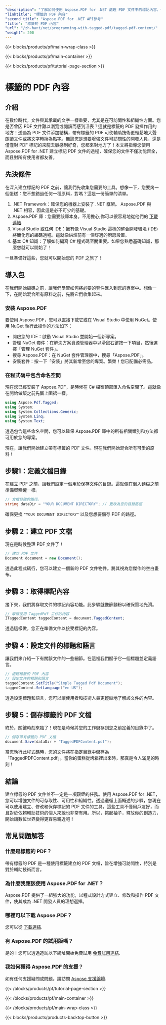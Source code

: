 ```yaml
---
"description": "了解如何使用 Aspose.PDF for .NET 處理 PDF 文件中的標記內容。使用標籤的逐步指南。"
"linktitle": "標籤的 PDF 內容"
"second_title": "Aspose.PDF for .NET API參考"
"title": "標籤的 PDF 內容"
"url": "/zh-hant/net/programming-with-tagged-pdf/tagged-pdf-content/"
"weight": 200
---
```


{{< blocks/products/pf/main-wrap-class >}}

{{< blocks/products/pf/main-container >}}

{{< blocks/products/pf/tutorial-page-section >}}

# 標籤的 PDF 內容

## 介紹

在數位時代，文件與其承載的文字一樣重要，尤其是在可訪問性和組織性方面。您是否曾因 PDF 文件難以瀏覽或閱讀而感到沮喪？這就是標籤的 PDF 發揮作用的地方！透過為 PDF 文件添加結構，帶有標籤的 PDF 可使輔助技術更輕鬆地大聲朗讀文件或將文字轉換為點字。無論您是想要增強文件可訪問性的開發人員，還是僅僅對 PDF 標記的來龍去脈感到好奇，您都來對地方了！本文將指導您使用 Aspose.PDF for .NET 建立標記 PDF 文件的過程，確保您的文件不僅功能齊全，而且對所有使用者都友善。

## 先決條件

在深入建立標記的 PDF 之前，讓我們先收集您需要的工具。想像一下，您要烤一個蛋糕：您不想錯過任何一種原料，對嗎？這是一份簡單的清單。

1. .NET Framework：確保您的機器上安裝了 .NET 框架。 Aspose.PDF 與 .NET 相容，因此這是必不可少的基礎。
2. Aspose.PDF 庫：您需要該庫本身。不用擔心;你可以很容易地從他們的 [下載連結](https://releases。aspose.com/pdf/net/).
3. Visual Studio 或任何 IDE：擁有像 Visual Studio 這樣的整合開發環境 (IDE) 將簡化您的編碼過程。這就像烘焙前有一個舒適的廚房設置。
4. 基本 C# 知識：了解如何編寫 C# 程式碼至關重要。如果您熟悉基礎知識，那麼您就可以開始了！

一旦準備好這些，您就可以開始您的 PDF 之旅了！

## 導入包

在我們開始編碼之前，讓我們學習如何將必要的套件匯入到您的專案中。想像一下，在開始混合所有原料之前，先將它們收集起來。

### 安裝 Aspose.PDF

要使用 Aspose.PDF，您可以直接下載它或在 Visual Studio 中使用 NuGet。使用 NuGet 執行此操作的方法如下：

- 開啟您的 IDE：啟動 Visual Studio 並開始一個新專案。
- 管理 NuGet 套件：在解決方案資源管理器中以滑鼠右鍵按一下項目，然後選擇「管理 NuGet 套件」。
- 搜尋 Aspose.PDF：在 NuGet 套件管理器中，搜尋「Aspose.PDF」。
- 安裝套件：按一下「安裝」將其新增至您的專案。繁榮！您已配備必需品。

### 在程式碼中包含命名空間

現在您已經安裝了 Aspose.PDF，是時候在 C# 檔案頂部匯入命名空間了。這就像在開始做飯之前先繫上圍裙一樣。

```csharp
using Aspose.Pdf.Tagged;
using System;
using System.Collections.Generic;
using System.Linq;
using System.Text;
```

透過包含這些命名空間，您可以確保 Aspose.PDF 庫中的所有相關類別和方法都可用於您的專案。

現在，讓我們開始建立帶有標籤的 PDF 文件。現在我們開始混合所有可愛的原料！

## 步驟1：定義文檔目錄

在建立 PDF 之前，讓我們設定一個用於保存文件的目錄。這就像在倒入麵糊之前準備蛋糕罐一樣。

```csharp
// 文檔目錄的路徑。
string dataDir = "YOUR DOCUMENT DIRECTORY"; // 更改為您的目錄路徑
```

確保更換 `"YOUR DOCUMENT DIRECTORY"` 以及您想要儲存 PDF 的路徑。 

## 步驟 2：建立 PDF 文檔

現在是時候整理 PDF 文件了！ 

```csharp
// 建立 PDF 文件
Document document = new Document();
```

透過此程式碼行，您可以建立一個新的 PDF 文件物件。將其視為您傑作的空白畫布。

## 步驟 3：取得標記內容

接下來，我們將存取文件的標記內容功能。此步驟就像篩麵粉以確保質地光滑。

```csharp
// 取得使用 TaggedPdf 工作的內容
ITaggedContent taggedContent = document.TaggedContent;
```

透過這樣做，您正在準備文件以接受標記的內容。

## 步驟 4：設定文件的標題和語言

讓我們來介紹一下有關該文件的一些細節。在這裡我們賦予它一個標題並定義語言。 

```csharp
// 處理標籤的 PDF 內容
// 設定文件的標題和語言
taggedContent.SetTitle("Simple Tagged Pdf Document");
taggedContent.SetLanguage("en-US");
```

透過設定標題和語言，您可以讓使用者和技術人員更輕鬆地了解該文件的內容。

## 步驟 5：儲存標籤的 PDF 文檔

終於，關鍵時刻來臨了！現在是時候將您的工作儲存到您之前定義的目錄中了。

```csharp
// 儲存帶有標籤的 PDF 文檔
document.Save(dataDir + "TaggedPDFContent.pdf");
```

當您執行此程式碼時，您的文件將在指定目錄中儲存為「TaggedPDFContent.pdf」。當你的蛋糕從烤箱裡出來時，那真是令人滿足的時刻！

## 結論

建立標籤的 PDF 文件並不一定是一項艱鉅的任務。使用 Aspose.PDF for .NET，您可以增強文件的可存取性、可用性和組織性。透過遵循上面概述的步驟，您現在可以使用建立、修改和保存標記的 PDF 文件的工具，這些工具不僅用戶友好，而且對於依賴輔助技術的個人來說也非常有用。所以，捲起袖子，釋放你的創造力，開始讓數位世界變得更容易親近吧！

## 常見問題解答

### 什麼是標籤的 PDF？
帶有標籤的 PDF 是一種使用標籤建立的 PDF 文檔，旨在增強可訪問性，特別是對於輔助技術而言。

### 為什麼我應該使用 Aspose.PDF for .NET？
Aspose.PDF 提供了一組強大的功能，以程式設計方式建立、修改和操作 PDF 文件，使其成為 .NET 開發人員的理想選擇。

### 哪裡可以下載 Aspose.PDF？
您可以從 [下載連結](https://releases。aspose.com/pdf/net/).

### 有 Aspose.PDF 的試用版嗎？
是的！您可以透過造訪以下網址開始免費試用 [免費試用連結](https://releases。aspose.com/).

### 我如何獲得 Aspose.PDF 的支援？
如有任何支援疑問或問題，請訪問 [Aspose 支援論壇](https://forum。aspose.com/c/pdf/10).

{{< /blocks/products/pf/tutorial-page-section >}}

{{< /blocks/products/pf/main-container >}}

{{< /blocks/products/pf/main-wrap-class >}}

{{< blocks/products/products-backtop-button >}}